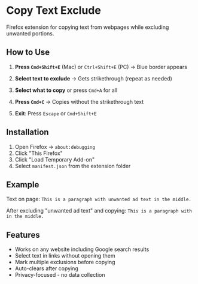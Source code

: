 # Copy Text Exclude

Firefox extension for copying text from webpages while excluding unwanted portions.

## How to Use

1. **Press `Cmd+Shift+E`** (Mac) or `Ctrl+Shift+E` (PC) → Blue border appears

2. **Select text to exclude** → Gets strikethrough (repeat as needed)

3. **Select what to copy** or press `Cmd+A` for all

4. **Press `Cmd+C`** → Copies without the strikethrough text

5. **Exit**: Press `Escape` or `Cmd+Shift+E`

## Installation

1. Open Firefox → `about:debugging`
2. Click "This Firefox"
3. Click "Load Temporary Add-on"
4. Select `manifest.json` from the extension folder


## Example

Text on page: `This is a paragraph with unwanted ad text in the middle.`

After excluding "unwanted ad text" and copying:
`This is a paragraph with in the middle.`

## Features

- Works on any website including Google search results
- Select text in links without opening them
- Mark multiple exclusions before copying
- Auto-clears after copying
- Privacy-focused - no data collection